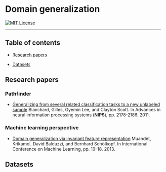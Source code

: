 # Domain generalization

[![MIT License](https://img.shields.io/badge/license-MIT-green.svg)](https://opensource.org/licenses/MIT)

-----

## Table of contents

* [Research papers](#Research-papers)

* [Datasets](#Datasets)

## Research papers

### Pathfinder

- [Generalizing from several related classification tasks to a new unlabeled sample](http://papers.nips.cc/paper/4312-generalizing-from-several-related-classification-tasks-to-a-new-unlabeled-sample.pdf)
Blanchard, Gilles, Gyemin Lee, and Clayton Scott.
In Advances in neural information processing systems (**NIPS**), pp. 2178-2186. 2011.

### Machine learning perspective

- [Domain generalization via invariant feature representation](http://proceedings.mlr.press/v28/muandet13.pdf)
Muandet, Krikamol, David Balduzzi, and Bernhard Schölkopf.
In International Conference on Machine Learning, pp. 10-18. 2013.

## Datasets